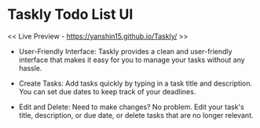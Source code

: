 
# Taskly Todo List UI
<< Live Preview - https://yanshin15.github.io/Taskly/ >> 
- User-Friendly Interface: Taskly provides a clean and user-friendly interface that makes it easy for you to manage your tasks without any hassle.

- Create Tasks: Add tasks quickly by typing in a task title and description. You can set due dates to keep track of your deadlines.

- Edit and Delete: Need to make changes? No problem. Edit your task's title, description, or due date, or delete tasks that are no longer relevant.

